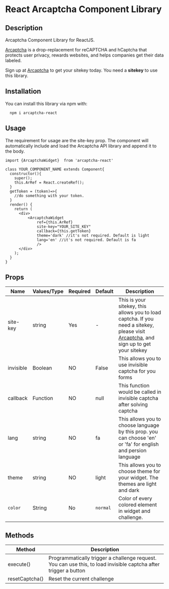 # React Arcaptcha Component Library

## Description
Arcaptcha Component Library for ReactJS.

[Arcaptcha](https://arcaptcha.ir/) is a drop-replacement for reCAPTCHA and hCaptcha that protects user privacy, rewards websites, and helps companies get their data labeled.

Sign up at [Arcaptcha](https://arcaptcha.ir/sign-up) to get your sitekey today. You need a **sitekey** to use this library.

## Installation
You can install this library via npm with:

```
  npm i arcaptcha-react 
```

## Usage
The requirement for usage are the site-key prop. The component will automatically include and load the Arcaptcha  API library and append it to the body.

```
import {ArcaptchaWidget}  from 'arcaptcha-react'

class YOUR_COMPONENT_NAME extends Component{
  constructor(){
    super();
    this.ArRef = React.createRef();
  }
  getToken = (token)=>{
    //do something with your token.
  }
  render() {
    return (
      <div>
          <ArcaptchaWidget
              ref={this.ArRef}
              site-key="YOUR_SITE_KEY"
              callback={this.getToken}
              theme='dark' //it's not required. Default is light
              lang='en' //it's not required. Default is fa
              />
      </div>
    );
  }
}
```

## Props

| Name | Values/Type | Required	| Default	 | Description |
|--------|--------|--------|--------|--------|
|    site-key    |    string   |    Yes   |    -   |    This is your sitekey, this allows you to load captcha. If you need a sitekey, please visit [Arcaptcha](https://arcaptcha.ir/sign-up), and sign up to get your sitekey   |
|    invisible    |    Boolean    |  NO  |  False | This allows you to use invisible captcha for you forms |
|    callback    |    Function    |  NO  |  null  | This function would be called in invisible captcha after solving captcha |  
|    lang    |    string    |  NO  |  fa  | This allows you to choose language by this prop. you can choose 'en' or 'fa' for english and persion language | 
|    theme    |    string    |  NO  |  light  | This allows you to choose theme for your widget. The themes are light and dark  | 
| `color`     | String      | No       | `normal` | Color of every colored element in widget and challenge.         


## Methods

| Method | Description |
|--------|--------|
|    execute()    |    Programmatically trigger a challenge request. You can use this, to load invisible captcha after trigger a button  |
|    resetCaptcha()    |    	Reset the current challenge    |
